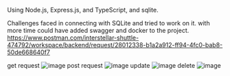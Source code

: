 Using Node.js, Express.js, and TypeScript, and sqlite.  

Challenges faced in connecting with SQLite and tried to work on it.
with more time could have added swagger and docker to the project.
https://www.postman.com/interstellar-shuttle-474792/workspace/backend/request/28012338-b1a2a912-ff94-4fc0-bab8-50de668640f7

get request
![image](https://github.com/TEJASWANTH123/backendDevelopmentApplications/assets/93636836/67e695aa-0128-437f-9309-6443f02eda37)
post request
![image](https://github.com/TEJASWANTH123/backendDevelopmentApplications/assets/93636836/b20bd90e-59e5-43c6-9bcb-3658eb24720a)
update
![image](https://github.com/TEJASWANTH123/backendDevelopmentApplications/assets/93636836/11775d47-6220-4b7b-8f9c-53cdb472f170)
delete
![image](https://github.com/TEJASWANTH123/backendDevelopmentApplications/assets/93636836/9eb6e17a-a07a-404c-a7d5-5def08ac9985)

